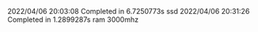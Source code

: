 2022/04/06 20:03:08 Completed in 6.7250773s ssd
2022/04/06 20:31:26 Completed in 1.2899287s ram 3000mhz
